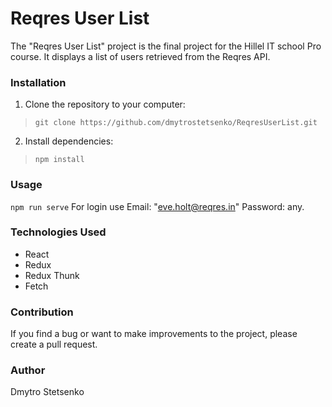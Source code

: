# Reqres User List
The "Reqres User List" project is the final project for the Hillel IT school Pro course. It displays a list of users retrieved from the Reqres API.
### Installation
1. Clone the repository to your computer:
> `git clone https://github.com/dmytrostetsenko/ReqresUserList.git`
2. Install dependencies:
> `npm install`
### Usage
`npm run serve`
For login use 
Email: "eve.holt@reqres.in"
Password: any.
### Technologies Used
- React
- Redux
- Redux Thunk
- Fetch
### Contribution
If you find a bug or want to make improvements to the project, please create a pull request.
### Author
Dmytro Stetsenko